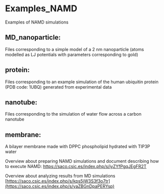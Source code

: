 # Examples_NAMD
Examples of NAMD simulations

## MD_nanoparticle:

Files corresponding to a simple model of a 2 nm nanoparticle (atoms modelled as LJ potentials with parameters corresponding to gold)

## protein:

Files corresponding to an example simulation of the human ubiquitin protein (PDB code: 1UBQ) generated from experimental data

## nanotube:
Files corresponding to the simulation of water flow across a carbon nanotube

## membrane:
A bilayer membrane made with DPPC phospholipid hydrated with TIP3P water



Overview about preparing NAMD simulations and document describing how to execute NAMD:
https://saco.csic.es/index.php/s/iyZYfPgqJEgFR2T

Overview about analyzing results from MD simulations
[https://saco.csic.es/index.php/s/kps5jW3S3f3o7tr](https://saco.csic.es/index.php/s/yaZBGnDpaPERYsp)


